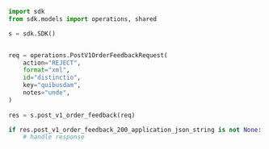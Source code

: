 <!-- Start SDK Example Usage -->
```python
import sdk
from sdk.models import operations, shared

s = sdk.SDK()


req = operations.PostV1OrderFeedbackRequest(
    action="REJECT",
    format="xml",
    id="distinctio",
    key="quibusdam",
    notes="unde",
)
    
res = s.post_v1_order_feedback(req)

if res.post_v1_order_feedback_200_application_json_string is not None:
    # handle response
```
<!-- End SDK Example Usage -->